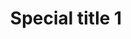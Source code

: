 ---
id: 1
title: "Special title 1"
description: "With supporting text below as a natural lead-in to additional content."
image: "/assets/images/banner-carousel/invite.png"
icon: "block-1"
url: "/services/1-service/"
---